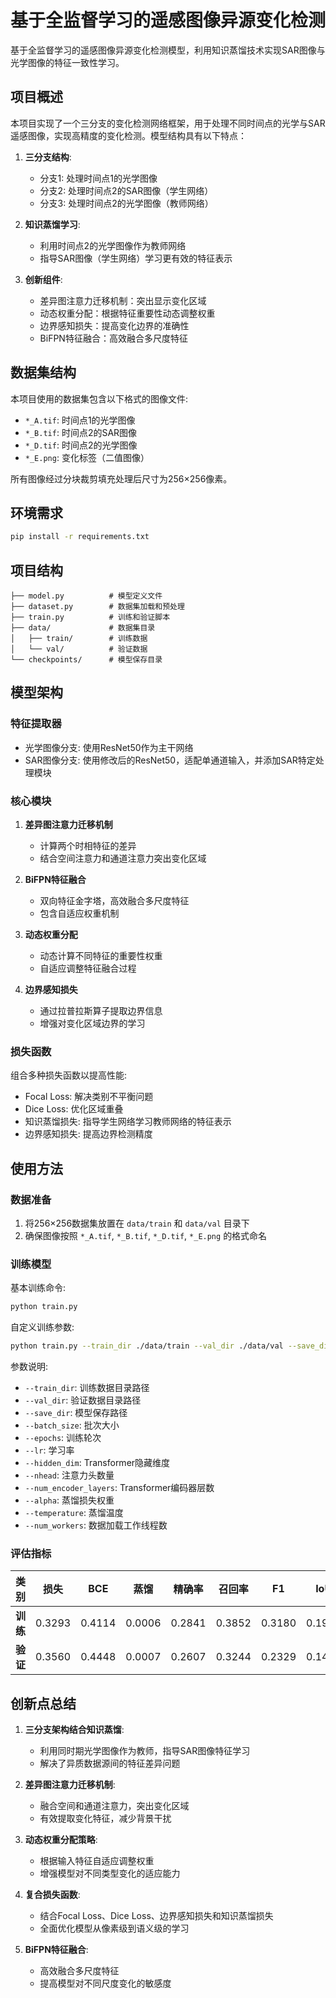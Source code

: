 # 基于全监督学习的遥感图像异源变化检测

基于全监督学习的遥感图像异源变化检测模型，利用知识蒸馏技术实现SAR图像与光学图像的特征一致性学习。

## 项目概述

本项目实现了一个三分支的变化检测网络框架，用于处理不同时间点的光学与SAR遥感图像，实现高精度的变化检测。模型结构具有以下特点：

1. **三分支结构**:
    - 分支1: 处理时间点1的光学图像
    - 分支2: 处理时间点2的SAR图像（学生网络）
    - 分支3: 处理时间点2的光学图像（教师网络）

2. **知识蒸馏学习**:
    - 利用时间点2的光学图像作为教师网络
    - 指导SAR图像（学生网络）学习更有效的特征表示

3. **创新组件**:
    - 差异图注意力迁移机制：突出显示变化区域
    - 动态权重分配：根据特征重要性动态调整权重
    - 边界感知损失：提高变化边界的准确性
    - BiFPN特征融合：高效融合多尺度特征

## 数据集结构

本项目使用的数据集包含以下格式的图像文件:

- `*_A.tif`: 时间点1的光学图像
- `*_B.tif`: 时间点2的SAR图像
- `*_D.tif`: 时间点2的光学图像
- `*_E.png`: 变化标签（二值图像）

所有图像经过分块裁剪填充处理后尺寸为256×256像素。

## 环境需求

```bash
pip install -r requirements.txt
```

## 项目结构

```
├── model.py          # 模型定义文件
├── dataset.py        # 数据集加载和预处理
├── train.py          # 训练和验证脚本
├── data/             # 数据集目录
│   ├── train/        # 训练数据
│   └── val/          # 验证数据
└── checkpoints/      # 模型保存目录
```

## 模型架构

### 特征提取器

- 光学图像分支: 使用ResNet50作为主干网络
- SAR图像分支: 使用修改后的ResNet50，适配单通道输入，并添加SAR特定处理模块

### 核心模块

1. **差异图注意力迁移机制**
    - 计算两个时相特征的差异
    - 结合空间注意力和通道注意力突出变化区域

2. **BiFPN特征融合**
    - 双向特征金字塔，高效融合多尺度特征
    - 包含自适应权重机制

3. **动态权重分配**
    - 动态计算不同特征的重要性权重
    - 自适应调整特征融合过程

4. **边界感知损失**
    - 通过拉普拉斯算子提取边界信息
    - 增强对变化区域边界的学习

### 损失函数

组合多种损失函数以提高性能:

- Focal Loss: 解决类别不平衡问题
- Dice Loss: 优化区域重叠
- 知识蒸馏损失: 指导学生网络学习教师网络的特征表示
- 边界感知损失: 提高边界检测精度

## 使用方法

### 数据准备

1. 将256×256数据集放置在 `data/train` 和 `data/val` 目录下
2. 确保图像按照 `*_A.tif`, `*_B.tif`, `*_D.tif`, `*_E.png` 的格式命名

### 训练模型

基本训练命令:

```bash
python train.py
```

自定义训练参数:

```bash
python train.py --train_dir ./data/train --val_dir ./data/val --save_dir ./checkpoints --batch_size 32 --epochs 100 --lr 5e-5 --hidden_dim 256 --nhead 8 --num_encoder_layers 6 --alpha 0.2 --temperature 2.0
```

参数说明:

- `--train_dir`: 训练数据目录路径
- `--val_dir`: 验证数据目录路径
- `--save_dir`: 模型保存路径
- `--batch_size`: 批次大小
- `--epochs`: 训练轮次
- `--lr`: 学习率
- `--hidden_dim`: Transformer隐藏维度
- `--nhead`: 注意力头数量
- `--num_encoder_layers`: Transformer编码器层数
- `--alpha`: 蒸馏损失权重
- `--temperature`: 蒸馏温度
- `--num_workers`: 数据加载工作线程数

### 评估指标

| 类别     | 损失     | BCE    | 蒸馏     | 精确率    | 召回率    | F1     | IoU    |
|--------|--------|--------|--------|--------|--------|--------|--------|
| **训练** | 0.3293 | 0.4114 | 0.0006 | 0.2841 | 0.3852 | 0.3180 | 0.1944 |
| **验证** | 0.3560 | 0.4448 | 0.0007 | 0.2607 | 0.3244 | 0.2329 | 0.1402 |

## 创新点总结

1. **三分支架构结合知识蒸馏**:
    - 利用同时期光学图像作为教师，指导SAR图像特征学习
    - 解决了异质数据源间的特征差异问题

2. **差异图注意力迁移机制**:
    - 融合空间和通道注意力，突出变化区域
    - 有效提取变化特征，减少背景干扰

3. **动态权重分配策略**:
    - 根据输入特征自适应调整权重
    - 增强模型对不同类型变化的适应能力

4. **复合损失函数**:
    - 结合Focal Loss、Dice Loss、边界感知损失和知识蒸馏损失
    - 全面优化模型从像素级到语义级的学习

5. **BiFPN特征融合**:
    - 高效融合多尺度特征
    - 提高模型对不同尺度变化的敏感度
